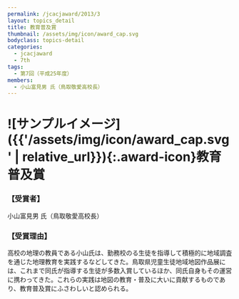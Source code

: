 ```yaml
---
permalink: /jcacjaward/2013/3
layout: topics_detail
title: 教育普及賞
thumbnail: /assets/img/icon/award_cap.svg
bodyclass: topics-detail
categories:
  - jcacjaward
  - 7th
tags:
  - 第7回（平成25年度）
members:
  - 小山富見男 氏（鳥取敬愛高校長）
---
```


# ![サンプルイメージ]({{'/assets/img/icon/award_cap.svg' | relative_url}}){:.award-icon}教育普及賞

### 【受賞者】

小山富見男 氏（鳥取敬愛高校長）

### 【受賞理由】

高校の地理の教員である小山氏は、勤務校のる生徒を指導して積極的に地域調査を通じた地理教育を実践するなどしてきた。鳥取県児童生徒地域地図作品展には、これまで同氏が指導する生徒が多数入賞しているほか、同氏自身もその運営に携わってきた。これらの実践は地図の教育・普及に大いに貢献するものであり、教育普及賞にふさわしいと認められる。
